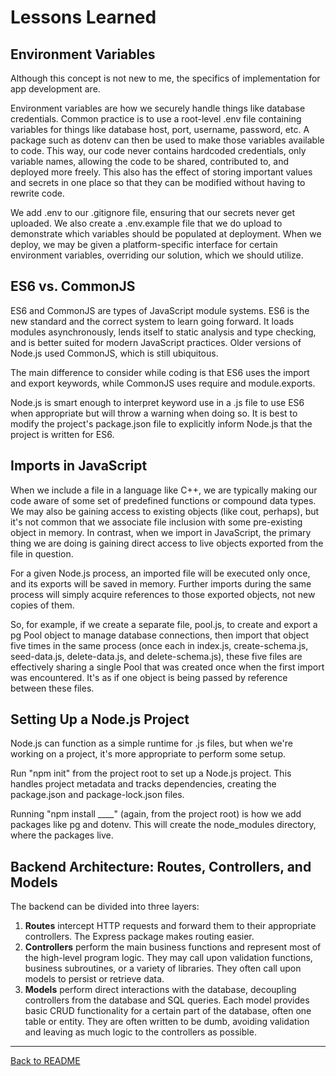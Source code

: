 # Lessons Learned

## Environment Variables

Although this concept is not new to me, the specifics of implementation for app development are.

Environment variables are how we securely handle things like database credentials. Common practice is to use a root-level .env file containing variables for things like database host, port, username, password, etc. A package such as dotenv can then be used to make those variables available to code. This way, our code never contains hardcoded credentials, only variable names, allowing the code to be shared, contributed to, and deployed more freely. This also has the effect of storing important values and secrets in one place so that they can be modified without having to rewrite code.

We add .env to our .gitignore file, ensuring that our secrets never get uploaded. We also create a .env.example file that we do upload to demonstrate which variables should be populated at deployment. When we deploy, we may be given a platform-specific interface for certain environment variables, overriding our solution, which we should utilize.

## ES6 vs. CommonJS

ES6 and CommonJS are types of JavaScript module systems. ES6 is the new standard and the correct system to learn going forward. It loads modules asynchronously, lends itself to static analysis and type checking, and is better suited for modern JavaScript practices. Older versions of Node.js used CommonJS, which is still ubiquitous.

The main difference to consider while coding is that ES6 uses the import and export keywords, while CommonJS uses require and module.exports.

Node.js is smart enough to interpret keyword use in a .js file to use ES6 when appropriate but will throw a warning when doing so. It is best to modify the project's package.json file to explicitly inform Node.js that the project is written for ES6.

## Imports in JavaScript

When we include a file in a language like C++, we are typically making our code aware of some set of predefined functions or compound data types. We may also be gaining access to existing objects (like cout, perhaps), but it's not common that we associate file inclusion with some pre-existing object in memory. In contrast, when we import in JavaScript, the primary thing we are doing is gaining direct access to live objects exported from the file in question.

For a given Node.js process, an imported file will be executed only once, and its exports will be saved in memory. Further imports during the same process will simply acquire references to those exported objects, not new copies of them.

So, for example, if we create a separate file, pool.js, to create and export a pg Pool object to manage database connections, then import that object five times in the same process (once each in index.js, create-schema.js, seed-data.js, delete-data.js, and delete-schema.js), these five files are effectively sharing a single Pool that was created once when the first import was encountered. It's as if one object is being passed by reference between these files.

## Setting Up a Node.js Project

Node.js can function as a simple runtime for .js files, but when we're working on a project, it's more appropriate to perform some setup.

Run "npm init" from the project root to set up a Node.js project. This handles project metadata and tracks dependencies, creating the package.json and package-lock.json files.

Running "npm install ____" (again, from the project root) is how we add packages like pg and dotenv. This will create the node_modules directory, where the packages live.

## Backend Architecture: Routes, Controllers, and Models

The backend can be divided into three layers:

1. **Routes** intercept HTTP requests and forward them to their appropriate controllers. The Express package makes routing easier.
2. **Controllers** perform the main business functions and represent most of the high-level program logic. They may call upon validation functions, business subroutines, or a variety of libraries. They often call upon models to persist or retrieve data.
3. **Models** perform direct interactions with the database, decoupling controllers from the database and SQL queries. Each model provides basic CRUD functionality for a certain part of the database, often one table or entity. They are often written to be dumb, avoiding validation and leaving as much logic to the controllers as possible.

---

[Back to README](../README.md)

